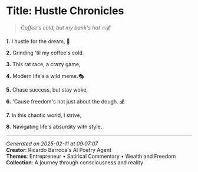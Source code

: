 # Title: Hustle Chronicles

> *Coffee's cold, but my bank's hot 🔥💰*

**1.** I hustle for the dream, 💼


**2.** Grinding 'til my coffee's cold.


**3.** This rat race, a crazy game,


**4.** Modern life's a wild meme.🎭


**5.** Chase success, but stay woke,


**6.** 'Cause freedom's not just about the dough. 💰


**7.** In this chaotic world, I strive,


**8.** Navigating life's absurdity with style.



---

*Generated on 2025-02-11 at 09:07:07*  
**Creator**: Ricardo Barroca's AI Poetry Agent  
**Themes**: Entrepreneur • Satirical Commentary • Wealth and Freedom  
**Collection**: A journey through consciousness and reality